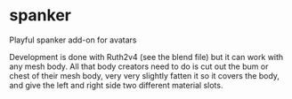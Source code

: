 # spanker
Playful spanker add-on for avatars

Development is done with Ruth2v4 (see the blend file) but it can work with any mesh body. All that body creators need to do is cut out the bum or chest of their mesh body, very very slightly fatten it so it covers the body, and give the left and right side two different material slots.
